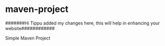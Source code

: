 # maven-project

#######Hi Tippu added my changes here, this will help in enhancing your website############

Simple Maven Project
